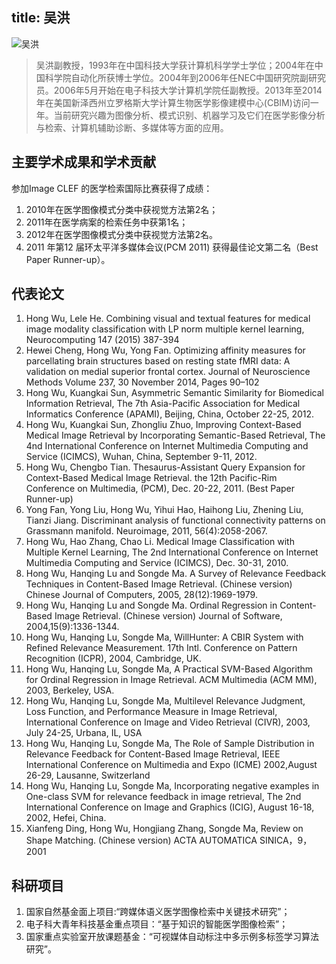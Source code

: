 title: 吴洪
---

![吴洪](http://7xohr3.com1.z0.glb.clouddn.com/吴老师.jpg)> 吴洪副教授，1993年在中国科技大学获计算机科学学士学位；2004年在中国科学院自动化所获博士学位。2004年到2006年任NEC中国研究院副研究员。2006年5月开始在电子科技大学计算机学院任副教授。2013年至2014年在美国新泽西州立罗格斯大学计算生物医学影像建模中心(CBIM)访问一年。当前研究兴趣为图像分析、模式识别、机器学习及它们在医学影像分析与检索、计算机辅助诊断、多媒体等方面的应用。## 主要学术成果和学术贡献参加Image CLEF 的医学检索国际比赛获得了成绩：
1.	2010年在医学图像模式分类中获视觉方法第2名；2.	2011年在医学病案的检索任务中获第1名；3.	2012年在医学图像模式分类中获视觉方法第2名。4. 2011 年第12 届环太平洋多媒体会议(PCM 2011) 获得最佳论文第二名（Best Paper Runner-up）。## 代表论文1.	Hong Wu, Lele He. Combining visual and textual features for medical image modality classification with LP norm multiple kernel learning, Neurocomputing 147 (2015) 387-3942.	Hewei Cheng, Hong Wu, Yong Fan. Optimizing affinity measures for parcellating brain structures based on resting state fMRI data: A validation on medial superior frontal cortex. Journal of Neuroscience Methods Volume 237, 30 November 2014, Pages 90–1023.	Hong Wu, Kuangkai Sun, Asymmetric Semantic Similarity for Biomedical Information Retrieval, The 7th Asia-Pacific Association for Medical Informatics Conference (APAMI), Beijing, China, October 22-25, 2012.4.	Hong Wu, Kuangkai Sun, Zhongliu Zhuo, Improving Context-Based Medical Image Retrieval by Incorporating Semantic-Based Retrieval, The 4nd International Conference on Internet Multimedia Computing and Service (ICIMCS), Wuhan, China, September 9-11, 2012.5.	Hong Wu, Chengbo Tian. Thesaurus-Assistant Query Expansion for Context-Based Medical Image Retrieval. the 12th Pacific-Rim Conference on Multimedia, (PCM), Dec. 20-22, 2011. (Best Paper Runner-up)6.	Yong Fan, Yong Liu, Hong Wu, Yihui Hao, Haihong Liu, Zhening Liu, Tianzi Jiang. Discriminant analysis of functional connectivity patterns on Grassmann manifold. Neuroimage, 2011, 56(4):2058-2067.7.	Hong Wu, Hao Zhang, Chao Li. Medical Image Classification with Multiple Kernel Learning, The 2nd International Conference on Internet Multimedia Computing and Service (ICIMCS), Dec. 30-31, 2010.8.	Hong Wu, Hanqing Lu and Songde Ma. A Survey of Relevance Feedback Techniques in Content-Based Image Retrieval. (Chinese version) Chinese Journal of Computers, 2005, 28(12):1969-1979.9.	Hong Wu, Hanqing Lu and Songde Ma. Ordinal Regression in Content-Based Image Retrieval. (Chinese version) Journal of Software, 2004,15(9):1336-1344.10.	Hong Wu, Hanqing Lu, Songde Ma, WillHunter: A CBIR System with Refined Relevance Measurement. 17th Intl. Conference on Pattern Recognition (ICPR), 2004, Cambridge, UK.11.	Hong Wu, Hanqing Lu, Songde Ma, A Practical SVM-Based Algorithm for Ordinal Regression in Image Retrieval. ACM Multimedia (ACM MM), 2003, Berkeley, USA. 12.	Hong Wu, Hanqing Lu, Songde Ma, Multilevel Relevance Judgment, Loss Function, and Performance Measure in Image Retrieval, International Conference on Image and Video Retrieval (CIVR), 2003, July 24-25, Urbana, IL, USA13.	Hong Wu, Hanqing Lu, Songde Ma, The Role of Sample Distribution in Relevance Feedback for Content-Based Image Retrieval, IEEE International Conference on Multimedia and Expo (ICME) 2002,August 26-29, Lausanne, Switzerland14.	Hong Wu, Hanqing Lu, Songde Ma, Incorporating negative examples in One-class SVM for relevance feedback in image retrieval, The 2nd International Conference on Image and Graphics (ICIG), August 16-18, 2002, Hefei, China.15.	Xianfeng Ding, Hong Wu, Hongjiang Zhang, Songde Ma, Review on Shape Matching. (Chinese version) ACTA AUTOMATICA SINICA，9，2001## 科研项目1. 国家自然基金面上项目:“跨媒体语义医学图像检索中关键技术研究”；2. 电子科大青年科技基金重点项目：“基于知识的智能医学图像检索”；3. 国家重点实验室开放课题基金：“可视媒体自动标注中多示例多标签学习算法研究”。